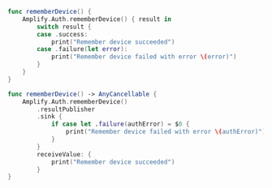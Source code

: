 <amplify-block-switcher>

<amplify-block name="Listener (iOS 11+)">

```swift
func rememberDevice() {
    Amplify.Auth.rememberDevice() { result in
        switch result {
        case .success:
            print("Remember device succeeded")
        case .failure(let error):
            print("Remember device failed with error \(error)")
        }
    }
}
```

</amplify-block>

<amplify-block name="Combine (iOS 13+)">

```swift
func rememberDevice() -> AnyCancellable {
    Amplify.Auth.rememberDevice()
        .resultPublisher
        .sink {
            if case let .failure(authError) = $0 {
                print("Remember device failed with error \(authError)")
            }
        }
        receiveValue: {
            print("Remember device succeeded")
        }
}
```

</amplify-block>

</amplify-block-switcher>
